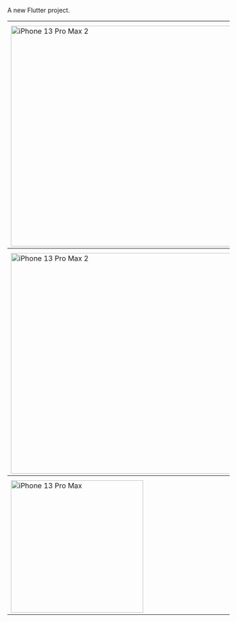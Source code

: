 

A new Flutter project.


<table>

  <tr>
    <th>  </th>
    <th>  </th>
  </tr>
  <tr>
    <td><img src="https://github.com/user-attachments/assets/593d2b5a-5188-4c66-8949-59ff18fa0ada" alt="iPhone 13 Pro Max 2" width="500"></td>
    <td><img src="https://github.com/user-attachments/assets/a1b45c26-2314-47b8-ba97-a6b79b2f7af7" alt="iPhone 13 Pro Max 3" width="500"></td>
  </tr>
  <tr>
    <th>  </th>
    <th>  </th>
  </tr>
  <tr>
    <td><img src="https://github.com/user-attachments/assets/698b6603-0163-487b-9ad0-895b3b807fc0" alt="iPhone 13 Pro Max 2" width="500"></td>
    <td><img src="https://github.com/user-attachments/assets/3786086e-a719-4ca5-b36d-f2109588cbd8" alt="iPhone 13 Pro Max 3" width="500"></td>
  </tr>
    <tr>
   <th>  </th>
    <th>  </th>
  </tr>
  <tr>
    <td><img src="https://github.com/user-attachments/assets/6ccaf0ab-3c92-4d3f-b6de-a1719e7f2e1e" alt="iPhone 13 Pro Max" height="300"></td>
    <td><img src="https://github.com/user-attachments/assets/ae23f76d-e52b-4123-9bae-ab8a7b8c2d52" alt="iPhone 13 Pro Max 1" height="300"></td>
  </tr>
